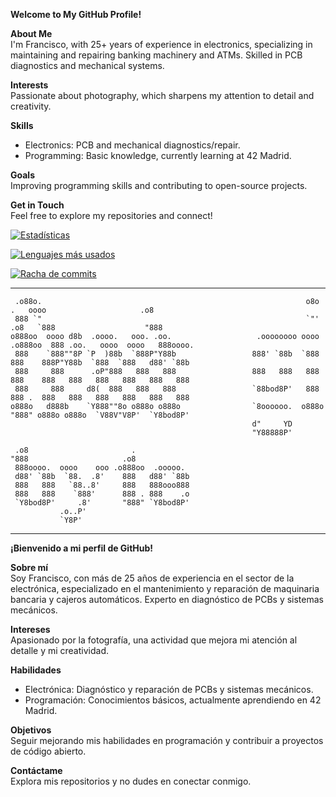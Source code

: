 

**Welcome to My GitHub Profile!**

**About Me**  
I'm Francisco, with 25+ years of experience in electronics, specializing in maintaining and repairing banking machinery and ATMs. Skilled in PCB diagnostics and mechanical systems.  

**Interests**  
Passionate about photography, which sharpens my attention to detail and creativity.  

**Skills**  
- Electronics: PCB and mechanical diagnostics/repair.  
- Programming: Basic knowledge, currently learning at 42 Madrid.  

**Goals**  
Improving programming skills and contributing to open-source projects.  

**Get in Touch**  
Feel free to explore my repositories and connect!  



[![Estadísticas](https://github-readme-stats.vercel.app/api?username=fran-byte&show_icons=true&theme=radical)](https://github.com/fran-byte)

[![Lenguajes más usados](https://github-readme-stats.vercel.app/api/top-langs/?username=fran-byte&layout=compact&theme=radical)](https://github.com/fran-byte)

[![Racha de commits](https://github-readme-streak-stats.herokuapp.com/?user=fran-byte&theme=radical)](https://github.com/fran-byte)

--------
```
 .o88o.                                                           o8o      .   oooo                     .o8 
 888 `"                                                           `"'    .o8   `888                    "888
o888oo  oooo d8b  .oooo.   ooo. .oo.                   .oooooooo oooo  .o888oo  888 .oo.   oooo  oooo   888oooo. 
 888    `888""8P `P  )88b  `888P"Y88b                 888' `88b  `888    888    888P"Y88b  `888  `888   d88' `88b 
 888     888      .oP"888   888   888                 888   888   888    888    888   888   888   888   888   888 
 888     888     d8(  888   888   888                 `88bod8P'   888    888 .  888   888   888   888   888   888 
o888o   d888b    `Y888""8o o888o o888o                `8oooooo.  o888o   "888" o888o o888o  `V88V"V8P'  `Y8bod8P' 
                                                      d"     YD  
                                                      "Y88888P'  
                                                                                                                      
 .o8                       .                                                                                          
"888                     .o8                                                                                          
 888oooo.  oooo    ooo .o888oo  .ooooo.                                                                               
 d88' `88b  `88.  .8'    888   d88' `88b                                                                              
 888   888   `88..8'     888   888ooo888                                                                              
 888   888    `888'      888 . 888    .o                                                                              
 `Y8bod8P'     .8'       "888" `Y8bod8P'                                                                              
           .o..P'                                                                                                     
           `Y8P'                                                                                                                                                                                                                                                                                                           
```                                                    
--------


**¡Bienvenido a mi perfil de GitHub!**

**Sobre mí**  
Soy Francisco, con más de 25 años de experiencia en el sector de la electrónica, especializado en el mantenimiento y reparación de maquinaria bancaria y cajeros automáticos. Experto en diagnóstico de PCBs y sistemas mecánicos.  

**Intereses**  
Apasionado por la fotografía, una actividad que mejora mi atención al detalle y mi creatividad.  

**Habilidades**  
- Electrónica: Diagnóstico y reparación de PCBs y sistemas mecánicos.  
- Programación: Conocimientos básicos, actualmente aprendiendo en 42 Madrid.  

**Objetivos**  
Seguir mejorando mis habilidades en programación y contribuir a proyectos de código abierto.  

**Contáctame**  
Explora mis repositorios y no dudes en conectar conmigo.  
